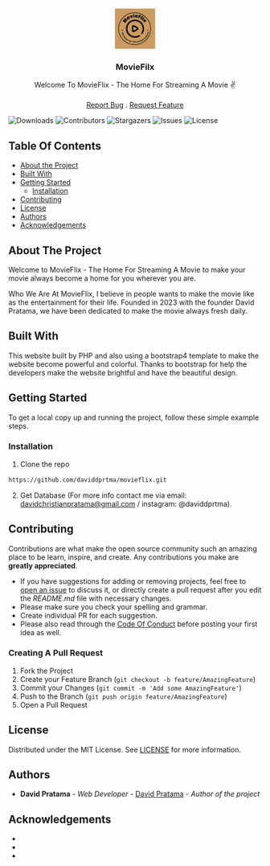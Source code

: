 <br/>
<p align="center">
  <a href="https://github.com/daviddprtma/movieflix">
    <img src="images/MovieFlix.png" alt="Logo" width="80" height="80">
  </a>

  <h3 align="center">MovieFilx</h3>

  <p align="center">
    Welcome To MovieFlix - The Home For Streaming A Movie ✌️
    <br/>
    <br/>
    <a href="https://github.com/daviddprtma/movieflix/issues">Report Bug</a>
    .
    <a href="https://github.com/daviddprtma/movieflix/discussions">Request Feature</a>
  </p>
</p>

![Downloads](https://img.shields.io/github/downloads/daviddprtma/movieflix/total) ![Contributors](https://img.shields.io/github/contributors/daviddprtma/movieflix?color=dark-green) ![Stargazers](https://img.shields.io/github/stars/daviddprtma/movieflix?style=social) ![Issues](https://img.shields.io/github/issues/daviddprtma/movieflix) ![License](https://img.shields.io/github/license/daviddprtma/movieflix) 

## Table Of Contents

* [About the Project](#about-the-project)
* [Built With](#built-with)
* [Getting Started](#getting-started)
  * [Installation](#installation)
* [Contributing](#contributing)
* [License](#license)
* [Authors](#authors)
* [Acknowledgements](#acknowledgements)

## About The Project

Welcome to MovieFlix - The Home For Streaming A Movie to make your movie always become a home for you wherever you are.

Who We Are
At MovieFlix, I believe in people wants to make the movie like as the entertainment for their life. Founded in 2023 with the founder David Pratama, we have been dedicated to make the movie always fresh daily.


## Built With

This website built by PHP and also using a bootstrap4 template to make the website become powerful and colorful. Thanks to bootstrap for help the developers make the website brightful and have the beautiful design.

## Getting Started

To get a local copy up and running the project, follow these simple example steps.

### Installation

1. Clone the repo

```sh
https://github.com/daviddprtma/movieflix.git
```
2. Get Database (For more info contact me via email: davidchristianpratama@gmail.com / instagram: @daviddprtma).


## Contributing

Contributions are what make the open source community such an amazing place to be learn, inspire, and create. Any contributions you make are **greatly appreciated**.
* If you have suggestions for adding or removing projects, feel free to [open an issue](https://github.com/daviddprtma/movieflix/issues/new) to discuss it, or directly create a pull request after you edit the *README.md* file with necessary changes.
* Please make sure you check your spelling and grammar.
* Create individual PR for each suggestion.
* Please also read through the [Code Of Conduct](https://github.com/daviddprtma/movieflix/blob/main/CODE_OF_CONDUCT.md) before posting your first idea as well.

### Creating A Pull Request

1. Fork the Project
2. Create your Feature Branch (`git checkout -b feature/AmazingFeature`)
3. Commit your Changes (`git commit -m 'Add some AmazingFeature'`)
4. Push to the Branch (`git push origin feature/AmazingFeature`)
5. Open a Pull Request

## License

Distributed under the MIT License. See [LICENSE](https://github.com/daviddprtma/movieflix/blob/main/LICENSE.md) for more information.

## Authors

* **David Pratama** - *Web Developer* - [David Pratama](https://github.com/daviddprtma) - *Author of the project*

## Acknowledgements

* []()
* []()
* []()
